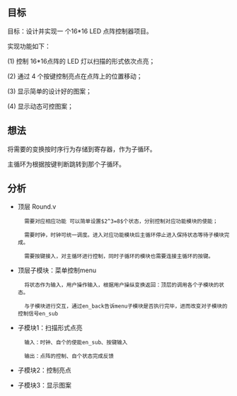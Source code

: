 ## 目标

目标：设计并实现一 个16*16 LED 点阵控制器项目。

实现功能如下：

(1) 控制 16*16点阵的 LED 灯以扫描的形式依次点亮；

(2) 通过 4 个按键控制亮点在点阵上的位置移动；

(3) 显示简单的设计好的图案；

(4) 显示动态可控图案；


## 想法

将需要的变换按时序行为存储到寄存器，作为子循环。

主循环为根据按键判断跳转到那个子循环。


## 分析

* 顶层      Round.v

        需要对应相应功能 可以简单设置$2^3=8$个状态，分别控制对应功能模块的使能；

        需要时钟，时钟可统一调度。进入对应功能模块后主循环停止进入保持状态等待子模块完成。

        需要按键接入，对主循环进行控制，同时子循环的模块也需要连接主循环的按键。

* 顶层子模块：菜单控制menu

        将状态作为输入，用户操作输入，根据用户操纵变换返回：顶层的调用各个子模块的状态。

        与子模块进行交互，通过en_back告诉menu子模块是否执行完毕，进而改变对子模块的控制信号en_sub

* 子模块1：扫描形式点亮

        输入：时钟、自个的使能en_sub、按键输入

        输出：点阵的控制、自个状态完成反馈


* 子模块2：控制亮点


* 子模块3：显示图案